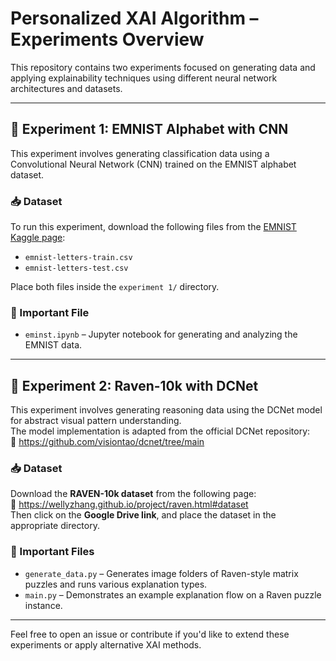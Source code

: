 # Personalized XAI Algorithm – Experiments Overview

This repository contains two experiments focused on generating data and applying explainability techniques using different neural network architectures and datasets.

---

## 🧪 Experiment 1: EMNIST Alphabet with CNN

This experiment involves generating classification data using a Convolutional Neural Network (CNN) trained on the EMNIST alphabet dataset.

### 📥 Dataset
To run this experiment, download the following files from the [EMNIST Kaggle page](https://www.kaggle.com/datasets/crawford/emnist):

- `emnist-letters-train.csv`
- `emnist-letters-test.csv`

Place both files inside the `experiment 1/` directory.

### 📂 Important File
- `eminst.ipynb` – Jupyter notebook for generating and analyzing the EMNIST data.

---

## 🧠 Experiment 2: Raven-10k with DCNet

This experiment involves generating reasoning data using the DCNet model for abstract visual pattern understanding.  
The model implementation is adapted from the official DCNet repository:  
🔗 https://github.com/visiontao/dcnet/tree/main

### 📥 Dataset
Download the **RAVEN-10k dataset** from the following page:  
🔗 https://wellyzhang.github.io/project/raven.html#dataset  
Then click on the **Google Drive link**, and place the dataset in the appropriate directory.

### 📂 Important Files
- `generate_data.py` – Generates image folders of Raven-style matrix puzzles and runs various explanation types.
- `main.py` – Demonstrates an example explanation flow on a Raven puzzle instance.

---

Feel free to open an issue or contribute if you'd like to extend these experiments or apply alternative XAI methods.
